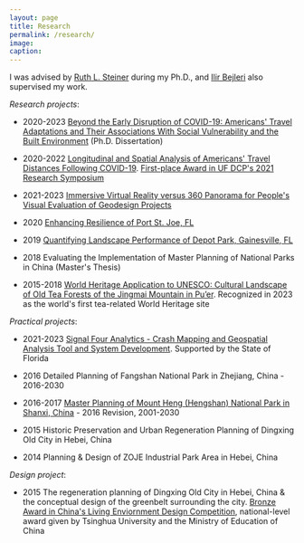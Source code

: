 ```yaml
---
layout: page
title: Research
permalink: /research/
image:
caption:
---
```



<!-- If I were advising a young person today... I would say "Take statistics, but remember that the great adventure of statistics is in gathering and using data to solve interesting an important real world problems".  - **Leo Breiman**

{% include image.html url="/assets/img/diamond_head.jpeg" description="discription here" %}

<br />

I am broadly interested in ....
More specifically I'm interested in:

* Official Statistics
* GeoSpatial Analysis  -->

I was advised by [Ruth L. Steiner](https://dcp.ufl.edu/faculties/ruth-l-steiner/) during my Ph.D., and [Ilir Bejleri](https://dcp.ufl.edu/faculties/bejleri-ilir/) also supervised my work.

*Research projects*:

* 2020-2023 [Beyond the Early Disruption of COVID-19: Americans' Travel Adaptations and Their Associations With Social Vulnerability and the Built Environment](https://www.proquest.com/docview/2880653621?pq-origsite=gscholar&fromopenview=true&sourcetype=Dissertations%20&%20Theses) (Ph.D. Dissertation)

<!-- * 2020-2023 Beyond the early disruption of COVID-19: Americans’ travel changes and adaptations (Dissertation)

* 2020-2023 Exploring the relationships between social vulnerability and Americans' travel adaptations beyond the early disruption of COVID-19 (Dissertation)

* 2020-2023 Beyond the early disruption of COVID-19: the association between the built environment and travel adaptations by multi-unit housing residents in Manhattan and the Bronx, NY (Dissertation)  -->

* 2020-2022 [Longitudinal and Spatial Analysis of Americans' Travel Distances Following COVID-19](https://www.sciencedirect.com/science/article/pii/S1361920922002401?via%3Dihub).
  [First-place Award in UF DCP's 2021 Research Symposium](https://dcp.ufl.edu/news/2021symposiumstudentposterwinners/)

* 2021-2023 [Immersive Virtual Reality versus 360 Panorama for People's Visual Evaluation of Geodesign Projects](https://mediaspace.esri.com/media/t/1_tx8ijpki)

* 2020 [Enhancing Resilience of Port St. Joe, FL](https://dcp.ufl.edu/frc/building-a-resilient-urban-park-system-in-port-st-joe/)

* 2019 [Quantifying Landscape Performance of Depot Park, Gainesville, FL](https://www.landscapeperformance.org/case-study-briefs/depot-park-phases-1-2)

* 2018 Evaluating the Implementation of Master Planning of National Parks in China (Master's Thesis)

* 2015-2018 [World Heritage Application to UNESCO: Cultural Landscape of Old Tea Forests of the Jingmai Mountain in Pu’er](https://whc.unesco.org/en/list/1665/). Recognized in 2023 as the world's first tea-related World Heritage site


*Practical projects*:

* 2021-2023 [Signal Four Analytics - Crash Mapping and Geospatial Analysis Tool and System Development](https://www.geoplan.ufl.edu/portfolio/s4/). Supported by the State of Florida
<!-- [Project page](https://www.geoplan.ufl.edu/portfolio/s4/); [Dashboard](https://signal4analytics.com/)-->

* 2016 Detailed Planning of Fangshan National Park in Zhejiang, China - 2016-2030

* 2016-2017 [Master Planning of Mount Heng (Hengshan) National Park in Shanxi, China](https://www.pkuplanning.com/html/pic/d/598.html) - 2016 Revision, 2001-2030

* 2015 Historic Preservation and Urban Regeneration Planning of Dingxing Old City in Hebei, China

* 2014 Planning & Design of ZOJE Industrial Park Area in Hebei, China


*Design project*:

* 2015 The regeneration planning of Dingxing Old City in Hebei, China & the conceptual design of the greenbelt surrounding the city.
  [Bronze Award in China's Living Enviornment Design Competition](https://www.pkuplanning.com/html/pic/d/598.html), national-level award given by Tsinghua University and the Ministry of Education of China

<!-- *Updated: July 2024* -->
